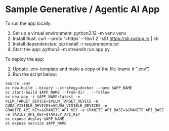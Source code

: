 # Sample Generative / Agentic AI App
To run the app locally:
  1. Set up a virtual environment: python3.12 -m venv venv
  2. Install Rust: curl --proto '=https' --tlsv1.2 -sSf https://sh.rustup.rs | sh
  3. Install dependencies: pip install -r requirements.txt
  4. Start the app: python3 -m streamlit run app.py
  

To deploy the app:
1. Update .env-template and make a copy of the file (name it ".env")
2. Run the script below:

```
source .env
oc new-build --binary --strategy=docker --name $APP_NAME
oc start-build $APP_NAME --from-dir . --follow
oc new-app -i $APP_NAME:latest -e VLLM_TARGET_DEVICE=$VLLM_TARGET_DEVICE -e CUDA_VISIBLE_DEVICES=$CUDA_VISIBLE_DEVICES -e GRANITE_API_KEY=$GRANITE_API_KEY -e GRANITE_API_BASE=$GRANITE_API_BASE -e TAVILY_API_KEY=$TAVILY_API_KEY
oc expose deploy $APP_NAME
oc expose service $APP_NAME
```